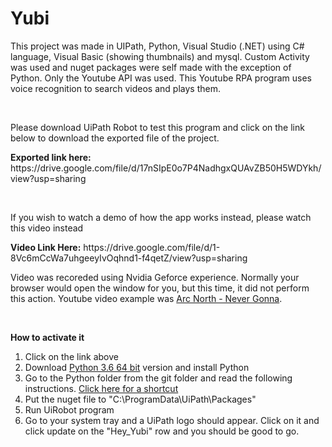 # Yubi
<p>This project was made in UIPath, Python, Visual Studio (.NET) using C# language, Visual Basic (showing thumbnails) and mysql. Custom Activity was used and nuget packages were self made with the exception of Python. Only the Youtube API was used. This Youtube RPA program uses voice recognition to search videos and plays them.</p>
<br>
<p> Please download UiPath Robot to test this program and click on the link below to download the exported file of the project.</p>
<p> <strong>Exported link here:</strong> https://drive.google.com/file/d/17nSIpE0o7P4NadhgxQUAvZB50H5WDYkh/view?usp=sharing</p>
<br>
<p> If you wish to watch a demo of how the app works instead, please watch this video instead</p>
<p> <strong>Video Link Here:</strong> https://drive.google.com/file/d/1-8Vc6mCcWa7uhgeeyIvOqhnd1-f4qetZ/view?usp=sharing</p>
<p> Video was recoreded using Nvidia Geforce experience. Normally your browser would open the window for you, but this time, it did not perform this action. Youtube video example was <a href="https://www.youtube.com/watch?v=z_0u00b1iEQ">Arc North - Never Gonna</a>.</p>
<br>
<p><strong>How to activate it</strong></p>

<ol type="1">
  <li>Click on the link above</li>
  <li>Download <a href="https://www.python.org/downloads/release/python-360/">Python 3.6 64 bit</a> version and install Python</li>
  <li>Go to the Python folder from the git folder and read the following instructions. <a href="https://github.com/Tony-Chau/Yubi/tree/master/Hey_Yubi/asset/Python">Click here for a shortcut</a></li>
  <li>Put the nuget file to "C:\ProgramData\UiPath\Packages"</li>
  <li>Run UiRobot program</li>
  <li>Go to your system tray and a UiPath logo should appear. Click on it and click update on the "Hey_Yubi" row and you should be good to go.</li>
</ol>  
